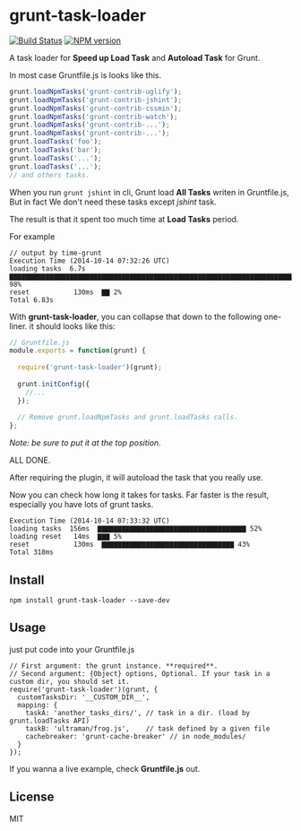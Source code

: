 # grunt-task-loader  

[![Build Status](https://travis-ci.org/yleo77/grunt-task-loader.svg)](https://travis-ci.org/yleo77/grunt-task-loader)  [![NPM version](https://badge.fury.io/js/grunt-task-loader.svg)](http://badge.fury.io/js/grunt-task-loader)

A task loader for **Speed up Load Task** and **Autoload Task** for Grunt. 

In most case Gruntfile.js is looks like this.

```javascript
grunt.loadNpmTasks('grunt-contrib-uglify');
grunt.loadNpmTasks('grunt-contrib-jshint');
grunt.loadNpmTasks('grunt-contrib-cssmin');
grunt.loadNpmTasks('grunt-contrib-watch');
grunt.loadNpmTasks('grunt-contrib-...');
grunt.loadNpmTasks('grunt-contrib-...');
grunt.loadTasks('foo');
grunt.loadTasks('bar');
grunt.loadTasks('...');
grunt.loadTasks('...');
// and others tasks.
```

When you run `grunt jshint` in cli, Grunt load **All Tasks** writen in Gruntfile.js, But in fact We don't need these tasks except *jshint* task.

The result is that it spent too much time at **Load Tasks** period.

For example

```
// output by time-grunt
Execution Time (2014-10-14 07:32:26 UTC)
loading tasks  6.7s  ▇▇▇▇▇▇▇▇▇▇▇▇▇▇▇▇▇▇▇▇▇▇▇▇▇▇▇▇▇▇▇▇▇▇▇▇▇▇▇▇▇▇▇▇▇▇▇▇▇▇▇▇▇▇▇▇▇▇▇▇▇▇▇▇▇▇▇▇▇▇▇▇▇▇▇▇▇▇▇▇▇▇▇▇▇▇▇▇▇▇▇▇▇ 98%
reset           130ms  ▇▇ 2%
Total 6.83s
```

With **grunt-task-loader**, you can collapse that down to the following one-liner. it should looks like this:

```javascript
// Gruntfile.js
module.exports = function(grunt) {
    
  require('grunt-task-loader')(grunt);
  
  grunt.initConfig({
    //...
  });
  
  // Remove grunt.loadNpmTasks and grunt.loadTasks calls.
};
```
*Note: be sure to put it at the top position.*

ALL DONE. 

After requiring the plugin, it will autoload the task that you really use.

Now you can check how long it takes for tasks. Far faster is the result, especially you have lots of grunt tasks.

```
Execution Time (2014-10-14 07:33:32 UTC)
loading tasks  156ms  ▇▇▇▇▇▇▇▇▇▇▇▇▇▇▇▇▇▇▇▇▇▇▇▇▇▇▇▇▇▇▇▇▇▇▇▇▇ 52%
loading reset   14ms  ▇▇▇ 5%
reset           130ms  ▇▇▇▇▇▇▇▇▇▇▇▇▇▇▇▇▇▇▇▇▇▇▇▇▇▇▇▇▇▇▇▇▇ 43%
Total 318ms
```



## Install

```
npm install grunt-task-loader --save-dev
```

## Usage 

just put code into your Gruntfile.js

```
// First argument: the grunt instance. **required**.
// Second argument: {Object} options, Optional. If your task in a custom dir, you should set it.
require('grunt-task-loader')(grunt, {
  customTasksDir: '__CUSTOM_DIR__',
  mapping: {
    taskA: 'another_tasks_dirs/', // task in a dir. (load by grunt.loadTasks API)
    taskB: 'ultraman/frog.js',    // task defined by a given file
    cachebreaker: 'grunt-cache-breaker' // in node_modules/
  }
});
```

If you wanna a live example, check **Gruntfile.js** out.

## License

MIT
